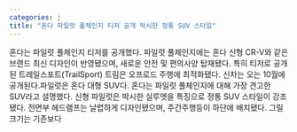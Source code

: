 ```yaml
---
categories: j
title: "혼다 파일럿 풀체인지 티저 공개 박시한 정통 SUV 스타일"
---
```

혼다는 파일럿 풀체인지 티저를 공개했다. 파일럿 풀체인지에는 혼다 신형 CR-V와 같은 브랜드 최신 디자인이 반영됐으며, 새로운 안전 및 편의사양 탑재됐다. 특히 티저로 공개된 트레일스포트(TrailSport) 트림은 오프로드 주행에 최적화됐다. 신차는 오는 10월에 공개된다.파일럿은 혼다 대형 SUV다. 혼다는 파일럿 풀체인지에 대해 가장 견고한 SUV라고 설명했다. 신형 파일럿은 박시한 실루엣을 특징으로 정통 SUV 스타일이 강조됐다. 전면부 헤드램프는 날렵하게 디자인됐으며, 주간주행등이 하단에 배치됐다. 그릴 크기는 기존보다